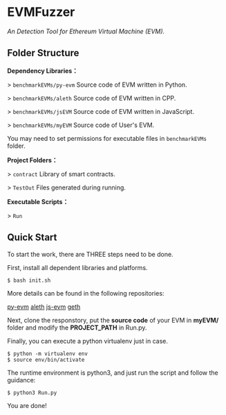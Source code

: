 EVMFuzzer
======

*An Detection Tool for Ethereum Virtual Machine (EVM).*

## Folder Structure

**Dependency Libraries：**

\> `benchmarkEVMs/py-evm`  Source code of EVM written in Python.

\> `benchmarkEVMs/aleth`  Source code of EVM written in CPP.

\> `benchmarkEVMs/jsEVM`  Source code of EVM written in JavaScript.

\> `benchmarkEVMs/myEVM`  Source code of User's EVM.

You may need to set permissions for executable files in `benchmarkEVMs` folder.

**Project Folders：**

\> `contract`  Library of smart contracts.

\> `TestOut`  Files generated during running.

**Executable Scripts：**

\> `Run` 


## Quick Start

To start the work, there are THREE steps need to be done.

First, install all dependent libraries and platforms.
```
$ bash init.sh
```
More details can be found in the following repositories:

[py-evm](https://github.com/ethereum/py-evm)   [aleth](https://github.com/ethereum/aleth)   [js-evm](https://github.com/ethereumjs/ethereumjs-vm)   [geth](https://github.com/ethereum/go-ethereum)

Next, clone the responstory, put the **source code** of your EVM in **myEVM/** folder and modify the **PROJECT_PATH** in Run.py.

Finally, you can execute a python virtualenv just in case.

```
$ python -m virtualenv env
$ source env/bin/activate
```

The runtime environment is python3, and just run the script and follow the guidance:

```
$ python3 Run.py
```

You are done! 
